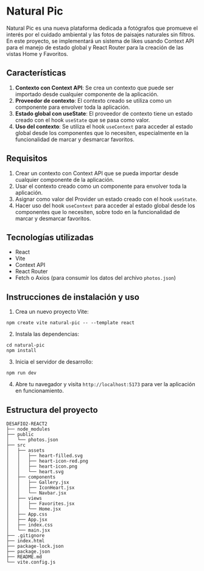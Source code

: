 # Natural Pic

Natural Pic es una nueva plataforma dedicada a fotógrafos que promueve el interés por el cuidado ambiental y las fotos de paisajes naturales sin filtros. En este proyecto, se implementará un 
sistema de likes usando Context API para el manejo de estado global y React Router para la creación de las vistas Home y Favoritos.

## Características

1. **Contexto con Context API**: Se crea un contexto que puede ser importado desde cualquier componente de la aplicación.
2. **Proveedor de contexto**: El contexto creado se utiliza como un componente para envolver toda la aplicación.
3. **Estado global con useState**: El proveedor de contexto tiene un estado creado con el hook `useState` que se pasa como valor.
4. **Uso del contexto**: Se utiliza el hook `useContext` para acceder al estado global desde los componentes que lo necesiten, especialmente en la funcionalidad de marcar y desmarcar favoritos.

## Requisitos

1. Crear un contexto con Context API que se pueda importar desde cualquier componente de la aplicación.
2. Usar el contexto creado como un componente para envolver toda la aplicación.
3. Asignar como valor del Provider un estado creado con el hook `useState`.
4. Hacer uso del hook `useContext` para acceder al estado global desde los componentes que lo necesiten, sobre todo en la funcionalidad de marcar y desmarcar favoritos.

## Tecnologías utilizadas

- React
- Vite
- Context API
- React Router
- Fetch o Axios (para consumir los datos del archivo `photos.json`)

## Instrucciones de instalación y uso

1. Crea un nuevo proyecto Vite:
```
npm create vite natural-pic -- --template react
```
2. Instala las dependencias:
```
cd natural-pic
npm install
```
3. Inicia el servidor de desarrollo:
```
npm run dev
```
4. Abre tu navegador y visita `http://localhost:5173` para ver la aplicación en funcionamiento.

## Estructura del proyecto

```
DESAFIO2-REACT2
├── node_modules
├── public
│   └── photos.json
├── src
│   ├── assets
│   │   ├── heart-filled.svg
│   │   ├── heart-icon-red.png
│   │   ├── heart-icon.png
│   │   └── heart.svg
│   ├── components
│   │   ├── Gallery.jsx
│   │   ├── IconHeart.jsx
│   │   └── Navbar.jsx
│   ├── views
│   │   ├── Favorites.jsx
│   │   └── Home.jsx
│   ├── App.css
│   ├── App.jsx
│   ├── index.css
│   └── main.jsx
├── .gitignore
├── index.html
├── package-lock.json
├── package.json
├── README.md
└── vite.config.js
```